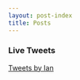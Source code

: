 ```yaml
---
layout: post-index
title: Posts
---
```

<div class="row">
   <div class="col-md-4"></div>
   <div class="container">
      <div class="col-md-4">
         <div class="panel panel-danger">
            <div class="panel-heading">
               <h3 class="panel-title"><i class="fa fa-twitter-square" aria-hidden="true"></i>
                  Live Tweets
               </h3>
            </div>
            <div class="panel-body">
               <a class="twitter-timeline" data-width="100%" href="https://twitter.com/ADME_Ian">Tweets by Ian</a> 
            </div>
         </div>
      </div>
   </div>
   <div class="col-md-4">
   </div>
</div>
<script async src="//platform.twitter.com/widgets.js
